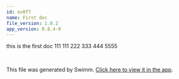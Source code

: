 ```yaml
---
id: ev0f7
name: First doc
file_version: 1.0.2
app_version: 0.8.4-0
---
```


this is the first doc 111 111 222 333 444 5555

<br/>

This file was generated by Swimm. [Click here to view it in the app](http://localhost:5000/repos/Z2l0aHViJTNBJTNBb3QxJTNBJTNBZXJhbi1zd2ltbQ==/docs/ev0f7).